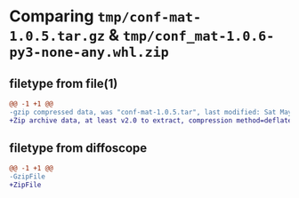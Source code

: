 # Comparing `tmp/conf-mat-1.0.5.tar.gz` & `tmp/conf_mat-1.0.6-py3-none-any.whl.zip`

## filetype from file(1)

```diff
@@ -1 +1 @@
-gzip compressed data, was "conf-mat-1.0.5.tar", last modified: Sat May 18 23:45:57 2024, max compression
+Zip archive data, at least v2.0 to extract, compression method=deflate
```

## filetype from diffoscope

```diff
@@ -1 +1 @@
-GzipFile
+ZipFile
```

